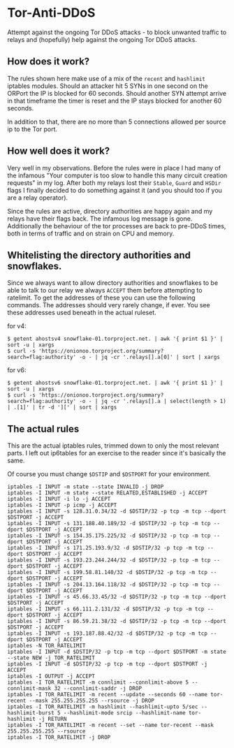 # Tor-Anti-DDoS
Attempt against the ongoing Tor DDoS attacks - to block unwanted traffic to relays and (hopefully) help against the ongoing Tor DDoS attacks.

## How does it work?
The rules shown here make use of a mix of the `recent` and `hashlimit` iptables modules. Should an attacker hit 5 SYNs in one second on the ORPort the IP is blocked for 60 seconds. Should another SYN attempt arrive in that timeframe the timer is reset and the IP stays blocked for another 60 seconds.

In addition to that, there are no more than 5 connections allowed per source ip to the Tor port.

## How well does it work?
Very well in my observations. Before the rules were in place I had many of the infamous "Your computer is too slow to handle this many circuit creation requests" in my log. After both my relays lost their `Stable`, `Guard` and `HSDir` flags I finally decided to do something against it (and you should too if you are a relay operator).

Since the rules are active, directory authorities are happy again and my relays have their flags back. The infamous log message is gone. Additionally the behaviour of the tor processes are back to pre-DDoS times, both in terms of traffic and on strain on CPU and memory.

## Whitelisting the directory authorities and snowflakes.
Since we always want to allow directory authorities and snowflakes to be able to talk to our relay we always `ACCEPT` them before attempting to ratelimit. To get the addresses of these you can use the following commands. The addresses should very rarely change, if ever. You see these addresses used beneath in the actual ruleset.

for v4:
```
$ getent ahostsv4 snowflake-01.torproject.net. | awk '{ print $1 }' | sort -u | xargs
$ curl -s 'https://onionoo.torproject.org/summary?search=flag:authority' -o - | jq -cr '.relays[].a[0]' | sort | xargs
```

for v6:
```
$ getent ahostsv6 snowflake-01.torproject.net. | awk '{ print $1 }' | sort -u | xargs
$ curl -s 'https://onionoo.torproject.org/summary?search=flag:authority' -o - | jq -cr '.relays[].a | select(length > 1) | .[1]' | tr -d '][' | sort | xargs
```

## The actual rules
This are the actual iptables rules, trimmed down to only the most relevant parts. I left out ip6tables for an exercise to the reader since it's basically the same.

Of course you must change `$DSTIP` and `$DSTPORT` for your environment.

```
iptables -I INPUT -m state --state INVALID -j DROP
iptables -I INPUT -m state --state RELATED,ESTABLISHED -j ACCEPT
iptables -I INPUT -i lo -j ACCEPT
iptables -I INPUT -p icmp -j ACCEPT
iptables -I INPUT -s 128.31.0.34/32 -d $DSTIP/32 -p tcp -m tcp --dport $DSTPORT -j ACCEPT
iptables -I INPUT -s 131.188.40.189/32 -d $DSTIP/32 -p tcp -m tcp --dport $DSTPORT -j ACCEPT
iptables -I INPUT -s 154.35.175.225/32 -d $DSTIP/32 -p tcp -m tcp --dport $DSTPORT -j ACCEPT
iptables -I INPUT -s 171.25.193.9/32 -d $DSTIP/32 -p tcp -m tcp --dport $DSTPORT -j ACCEPT
iptables -I INPUT -s 193.23.244.244/32 -d $DSTIP/32 -p tcp -m tcp --dport $DSTPORT -j ACCEPT
iptables -I INPUT -s 199.58.81.140/32 -d $DSTIP/32 -p tcp -m tcp --dport $DSTPORT -j ACCEPT
iptables -I INPUT -s 204.13.164.118/32 -d $DSTIP/32 -p tcp -m tcp --dport $DSTPORT -j ACCEPT
iptables -I INPUT -s 45.66.33.45/32 -d $DSTIP/32 -p tcp -m tcp --dport $DSTPORT -j ACCEPT
iptables -I INPUT -s 66.111.2.131/32 -d $DSTIP/32 -p tcp -m tcp --dport $DSTPORT -j ACCEPT
iptables -I INPUT -s 86.59.21.38/32 -d $DSTIP/32 -p tcp -m tcp --dport $DSTPORT -j ACCEPT
iptables -I INPUT -s 193.187.88.42/32 -d $DSTIP/32 -p tcp -m tcp --dport $DSTPORT -j ACCEPT
iptables -N TOR_RATELIMIT
iptables -I INPUT -d $DSTIP/32 -p tcp -m tcp --dport $DSTPORT -m state --state NEW -j TOR_RATELIMIT
iptables -I INPUT -d $DSTIP/32 -p tcp -m tcp --dport $DSTPORT -j ACCEPT
iptables -I OUTPUT -j ACCEPT
iptables -I TOR_RATELIMIT -m connlimit --connlimit-above 5 --connlimit-mask 32 --connlimit-saddr -j DROP
iptables -I TOR_RATELIMIT -m recent --update --seconds 60 --name tor-recent --mask 255.255.255.255 --rsource -j DROP
iptables -I TOR_RATELIMIT -m hashlimit --hashlimit-upto 5/sec --hashlimit-burst 5 --hashlimit-mode srcip --hashlimit-name tor-hashlimit -j RETURN
iptables -I TOR_RATELIMIT -m recent --set --name tor-recent --mask 255.255.255.255 --rsource
iptables -I TOR_RATELIMIT -j DROP
```
